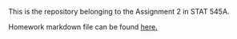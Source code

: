 This is the repository belonging to the Assignment 2 in STAT 545A.

Homework markdown file can be found [here.](hw02.md)


